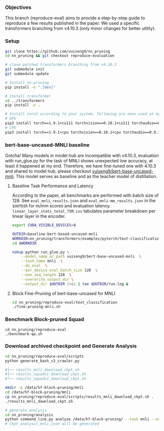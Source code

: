 ### Objectives
This branch (reproduce-eval) aims to provide a step-by-step guide to reproduce a few results published in the paper. We used a specific transformers branching from v4.10.3 (only minor changes for better utility). 


### Setup
```bash
git clone https://github.com/vuiseng9/nn_pruning
cd nn_pruning && git checkout reproduce-evaluation

# clone patched transformers branching from v4.10.3
git submodule init
git submodule update

# Install nn-pruning
pip install -e ".[dev]"

# Install transformer
cd ../transformers
pip install -e .

# Install torch according to your system, following are ones used at my end for this documentation
# GPU
pip3 install torch==1.9.1+cu111 torchvision==0.10.1+cu111 torchaudio==0.9.1 -f https://download.pytorch.org/whl/torch_stable.html
# CPU
pip3 install torch==1.9.1+cpu torchvision==0.10.1+cpu torchaudio==0.9.1 -f https://download.pytorch.org/whl/torch_stable.html
```

### bert-base-uncased-MNLI baseline
Gotcha! Many models in model hub are incompatible with v4.10.3, evaluation with run_glue.py for the task of MNLI shows unexpected low accuracy, at least it happened at my end. Therefore, we have fine-tuned one with 4.10.3 and shared to model hub, please checkout [vuiseng9/bert-base-uncased-mnli](https://huggingface.co/vuiseng9/bert-base-uncased-mnli). This model serves as baseline and as the teacher model of distillation.
1. Baseline Task Performance and Latency
    
    According to the paper, all benchmarks are performed with batch size of 128. See ```eval_mnli_results.json``` and ```eval_mnli-mm_results.json``` in the ```$OUTDIR``` for m/mm scores and evaluation latency. ```linear_layer_stats_total_75M.csv``` tabulates parameter breakdown per linear layer in the encoder.
    ```bash
    export CUDA_VISIBLE_DEVICES=0

    OUTDIR=baseline-bert-based-uncased-mnli
    WORKDIR=nn_pruning/transformers/examples/pytorch/text-classification
    cd $WORKDIR

    nohup python run_glue.py \
        --model_name_or_path vuiseng9/bert-base-uncased-mnli  \
        --task_name mnli  \
        --do_eval  \
        --per_device_eval_batch_size 128  \
        --max_seq_length 128  \
        --overwrite_output_dir \
        --output_dir $OUTDIR 2>&1 | tee $OUTDIR/run.log &
    ```

1. Block Fine-Pruning of bert-base-uncased for MNLI
    ```bash
    cd nn_pruning/reproduce-eval/text_classification
    ./fine-pruning-mnli.sh
    ```
    


### Benchmark Block-pruned Squad
```
cd nn_pruning/reproduce-eval
./benchmark-qa.sh
```

### Download archived checkpoint and Generate Analysis
```bash
cd nn_pruning/reproduce-eval/scripts
python generate_bash_s3_crawler.py

#├── results_mnli_download_ckpt.sh
#├── results_squadv1_download_ckpt.sh
#└── results_squadv2_download_ckpt.sh

mkdir -p /data/hf-block-pruning/mnli
cd /data/hf-block-pruning/mnli
cp nn_pruning/reproduce-eval/scripts/results_mnli_download_ckpt.sh .
./results_mnli_download_ckpt.sh

# generate analysis
cd nn_pruning/analysis
python command_line.py analyze /data/hf-block-pruning/ --task mnli --output /data/hf-block-pruning/mnli/ckpt_analysis
# ckpt_analysis_mnli.json will be generated
```
